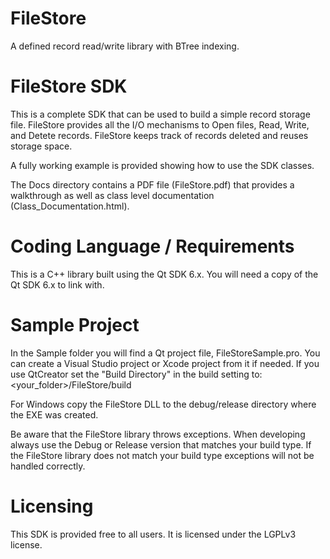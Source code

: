 # FileStore

A defined record read/write library with BTree indexing.

# FileStore SDK

This is a complete SDK that can be used to build a simple record storage file.
FileStore provides all the I/O mechanisms to Open files, Read, Write, and Detete records.
FileStore keeps track of records deleted and reuses storage space.

A fully working example is provided showing how to use the SDK classes.

The Docs directory contains a PDF file (FileStore.pdf) that provides a walkthrough as
well as class level documentation (Class_Documentation.html).

# Coding Language / Requirements

This is a C++ library built using the Qt SDK 6.x. You will need a copy 
of the Qt SDK 6.x to link with.

# Sample Project

In the Sample folder you will find a Qt project file, FileStoreSample.pro.  You can 
create a Visual Studio project or Xcode project from it if needed.
If you use QtCreator set the "Build Directory" in the build setting to:
<your_folder>/FileStore/build

For Windows copy the FileStore DLL to the debug/release directory where the EXE was created.

Be aware that the FileStore library throws exceptions.  When developing always use the 
Debug or Release version that matches your build type.  If the FileStore library does not 
match your build type exceptions will not be handled correctly.


# Licensing

This SDK is provided free to all users.  It is licensed under the LGPLv3 license.
